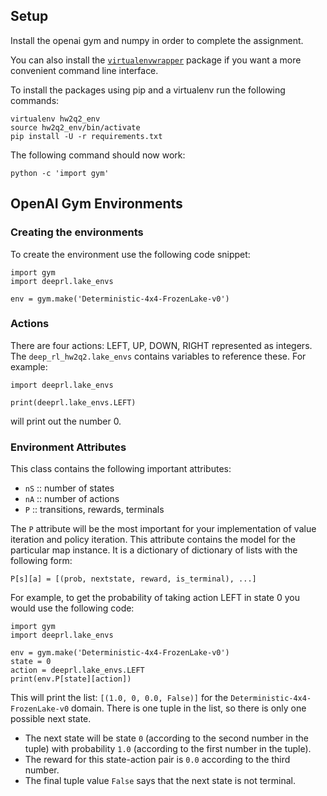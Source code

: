 ## Setup

Install the openai gym and numpy in order to complete the assignment.

You can also install the [`virtualenvwrapper`](https://virtualenv.pypa.io/en/stable/) package if you want a more convenient command line interface.

To install the packages using pip and a virtualenv run the following commands:

```
virtualenv hw2q2_env
source hw2q2_env/bin/activate
pip install -U -r requirements.txt
```

The following command should now work:

```
python -c 'import gym'
```


## OpenAI Gym Environments
### Creating the environments

To create the environment use the following code snippet:

```
import gym
import deeprl.lake_envs

env = gym.make('Deterministic-4x4-FrozenLake-v0')
```

### Actions

There are four actions: LEFT, UP, DOWN, RIGHT represented as integers. The
`deep_rl_hw2q2.lake_envs` contains variables to reference
these. For example:

```
import deeprl.lake_envs

print(deeprl.lake_envs.LEFT)
```

will print out the number 0.

### Environment Attributes

This class contains the following important attributes:

- `nS` :: number of states
- `nA` :: number of actions
- `P` :: transitions, rewards, terminals

The `P` attribute will be the most important for your implementation of value
iteration and policy iteration. This attribute contains the model for the
particular map instance. It is a dictionary of dictionary of lists with the
following form:

```
P[s][a] = [(prob, nextstate, reward, is_terminal), ...]
```

For example, to get the probability of taking action LEFT in state 0 you would
use the following code:

```
import gym
import deeprl.lake_envs

env = gym.make('Deterministic-4x4-FrozenLake-v0')
state = 0
action = deeprl.lake_envs.LEFT
print(env.P[state][action])
```

This will print the list: `[(1.0, 0, 0.0, False)]` for the
`Deterministic-4x4-FrozenLake-v0` domain. There is one tuple in the list,
so there is only one possible next state.
- The next state will be state `0` (according to the second number in the
  tuple) with probability `1.0` (according to the first number in the tuple).
- The reward for this state-action pair is `0.0` according to the third number.
- The final tuple value `False` says that the next state is not terminal.


